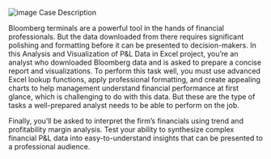 ![image](https://github.com/user-attachments/assets/810158cc-efce-4d16-8c8f-0e98303b8cb9)
 Case Description

Bloomberg terminals are a powerful tool in the hands of financial professionals.
But the data downloaded from there requires significant polishing and formatting before it can be presented to decision-makers.
In this Analysis and Visualization of P&L Data in Excel project, you’re an analyst who downloaded Bloomberg data and is asked to prepare a concise report and visualizations.
To perform this task well, you must use advanced Excel lookup functions, apply professional formatting, and create appealing charts
to help management understand financial performance at first glance,
which is challenging to do with this data. But these are the type of tasks a well-prepared analyst needs to be able to perform on the job.

Finally, you’ll be asked to interpret the firm’s financials using trend and profitability margin analysis.
Test your ability to synthesize complex financial P&L data into easy-to-understand insights that can be presented to a professional audience.
